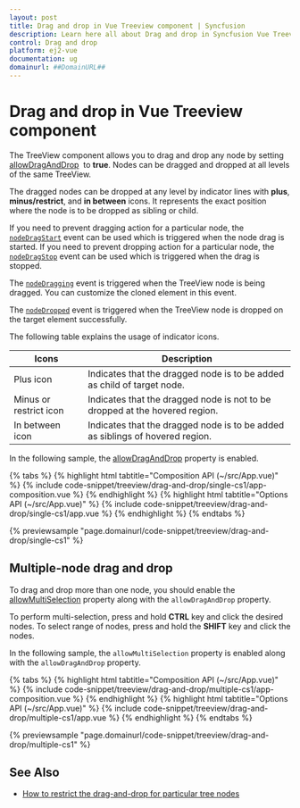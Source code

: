 ```yaml
---
layout: post
title: Drag and drop in Vue Treeview component | Syncfusion
description: Learn here all about Drag and drop in Syncfusion Vue Treeview component of Syncfusion Essential JS 2 and more.
control: Drag and drop 
platform: ej2-vue
documentation: ug
domainurl: ##DomainURL##
---
```


# Drag and drop in Vue Treeview component

The TreeView component allows you to drag and drop any node by setting [allowDragAndDrop](https://ej2.syncfusion.com/vue/documentation/api/treeview/#allowdraganddrop) &nbsp;to **true**. Nodes can be dragged and dropped at all levels of the same TreeView.

The dragged nodes can be dropped at any level by indicator lines with **plus**, **minus/restrict**, and **in between** icons. It represents the exact position where the node is to be dropped as sibling or child.

If you need to prevent dragging action for a particular node, the [`nodeDragStart`](https://ej2.syncfusion.com/vue/documentation/api/treeview/#nodedragstart) event can be used which is triggered when the node drag is started. If you need to prevent dropping action for a particular node, the [`nodeDragStop`](https://ej2.syncfusion.com/vue/documentation/api/treeview/#nodedragstop) event can be used which is triggered when the drag is stopped.

The [`nodeDragging`](https://ej2.syncfusion.com/vue/documentation/api/treeview/#nodedragging) event is triggered when the TreeView node is being dragged. You can customize the cloned element in this event.

The [`nodeDropped`](https://ej2.syncfusion.com/vue/documentation/api/treeview/#nodedropped) event is triggered when the TreeView node is dropped on the target element successfully.

The following table explains the usage of indicator icons.

| Icons | Description |
|------|-------------|
| Plus icon | Indicates that the dragged node is to be added as child of target node. |
| Minus or restrict icon |Indicates that the dragged node is not to be dropped at the hovered region. |
| In between icon | Indicates that the dragged node is to be added as siblings of hovered region. |

In the following sample, the [allowDragAndDrop](https://ej2.syncfusion.com/vue/documentation/api/treeview/#allowdraganddrop) property is enabled.

{% tabs %}
{% highlight html tabtitle="Composition API (~/src/App.vue)" %}
{% include code-snippet/treeview/drag-and-drop/single-cs1/app-composition.vue %}
{% endhighlight %}
{% highlight html tabtitle="Options API (~/src/App.vue)" %}
{% include code-snippet/treeview/drag-and-drop/single-cs1/app.vue %}
{% endhighlight %}
{% endtabs %}
        
{% previewsample "page.domainurl/code-snippet/treeview/drag-and-drop/single-cs1" %}

## Multiple-node drag and drop

To drag and drop more than one node, you should enable the [allowMultiSelection](https://ej2.syncfusion.com/vue/documentation/api/treeview/#allowmultiselection) property along with the `allowDragAndDrop` property.

To perform multi-selection, press and hold **CTRL** key and click the desired nodes. To select range of nodes, press and hold the **SHIFT** key and click the nodes.

In the following sample,  the `allowMultiSelection` property is  enabled along with the `allowDragAndDrop` property.

{% tabs %}
{% highlight html tabtitle="Composition API (~/src/App.vue)" %}
{% include code-snippet/treeview/drag-and-drop/multiple-cs1/app-composition.vue %}
{% endhighlight %}
{% highlight html tabtitle="Options API (~/src/App.vue)" %}
{% include code-snippet/treeview/drag-and-drop/multiple-cs1/app.vue %}
{% endhighlight %}
{% endtabs %}
        
{% previewsample "page.domainurl/code-snippet/treeview/drag-and-drop/multiple-cs1" %}

## See Also

* [How to restrict the drag-and-drop for particular tree nodes](./how-to/restrict-the-drag-and-drop-for-particular-tree-nodes)